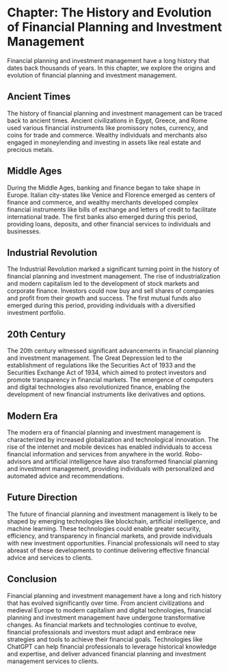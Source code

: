 Chapter: The History and Evolution of Financial Planning and Investment Management
==================================================================================

Financial planning and investment management have a long history that dates back thousands of years. In this chapter, we explore the origins and evolution of financial planning and investment management.

Ancient Times
-------------

The history of financial planning and investment management can be traced back to ancient times. Ancient civilizations in Egypt, Greece, and Rome used various financial instruments like promissory notes, currency, and coins for trade and commerce. Wealthy individuals and merchants also engaged in moneylending and investing in assets like real estate and precious metals.

Middle Ages
-----------

During the Middle Ages, banking and finance began to take shape in Europe. Italian city-states like Venice and Florence emerged as centers of finance and commerce, and wealthy merchants developed complex financial instruments like bills of exchange and letters of credit to facilitate international trade. The first banks also emerged during this period, providing loans, deposits, and other financial services to individuals and businesses.

Industrial Revolution
---------------------

The Industrial Revolution marked a significant turning point in the history of financial planning and investment management. The rise of industrialization and modern capitalism led to the development of stock markets and corporate finance. Investors could now buy and sell shares of companies and profit from their growth and success. The first mutual funds also emerged during this period, providing individuals with a diversified investment portfolio.

20th Century
------------

The 20th century witnessed significant advancements in financial planning and investment management. The Great Depression led to the establishment of regulations like the Securities Act of 1933 and the Securities Exchange Act of 1934, which aimed to protect investors and promote transparency in financial markets. The emergence of computers and digital technologies also revolutionized finance, enabling the development of new financial instruments like derivatives and options.

Modern Era
----------

The modern era of financial planning and investment management is characterized by increased globalization and technological innovation. The rise of the internet and mobile devices has enabled individuals to access financial information and services from anywhere in the world. Robo-advisors and artificial intelligence have also transformed financial planning and investment management, providing individuals with personalized and automated advice and recommendations.

Future Direction
----------------

The future of financial planning and investment management is likely to be shaped by emerging technologies like blockchain, artificial intelligence, and machine learning. These technologies could enable greater security, efficiency, and transparency in financial markets, and provide individuals with new investment opportunities. Financial professionals will need to stay abreast of these developments to continue delivering effective financial advice and services to clients.

Conclusion
----------

Financial planning and investment management have a long and rich history that has evolved significantly over time. From ancient civilizations and medieval Europe to modern capitalism and digital technologies, financial planning and investment management have undergone transformative changes. As financial markets and technologies continue to evolve, financial professionals and investors must adapt and embrace new strategies and tools to achieve their financial goals. Technologies like ChatGPT can help financial professionals to leverage historical knowledge and expertise, and deliver advanced financial planning and investment management services to clients.
